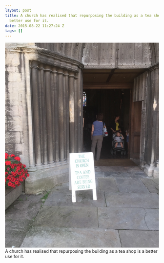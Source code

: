 ```yaml
---
layout: post
title: A church has realised that repurposing the building as a tea shop is a
  better use for it.
date: 2015-08-22 11:27:24 Z
tags: []
---
```

![](/media/2015/08/127307067384.jpg)
A church has realised that repurposing the building as a tea shop is a better use for it.
